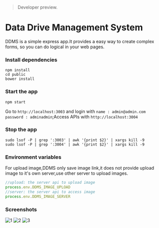  > Developer preview.

Data Drive Management System
=================
DDMS is a simple express app.It provides a easy way to create complex forms,
so you can do logical in your web pages.


### Install dependencies
```shell
npm install
cd public
bower install
```

### Start the app
```shell
npm start
```
Go to `http://localhost:3003` and login with `name : admin@admin.com` `password : adminadmin`;Access APIs with `http://localhost:3004`

### Stop the app
```shell
sudo lsof -P | grep ':3003' | awk '{print $2}' | xargs kill -9
sudo lsof -P | grep ':3004' | awk '{print $2}' | xargs kill -9
```

### Environment variables
For upload image,DDMS only save image link,it does not provide upload image to it's own server,use other server to upload images.
```js
//upload: the server api to upload image
process.env.DDMS_IMAGE_UPLOAD
//server: the server api to access image
process.env.DDMS_IMAGE_SERVER
```

### Screenshots

![1](https://github.com/unbug/ddms/blob/master/public/images/logs.png)
![2](https://github.com/unbug/ddms/blob/master/public/images/forms.png)
![3](https://github.com/unbug/ddms/blob/master/public/images/docs.png)

